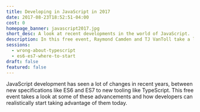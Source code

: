 ```yaml
---
title: Developing in JavaScript in 2017
date: 2017-08-23T18:52:51-04:00
cost: 0
homepage_banner: javascript2017.jpg
short_desc: A look at recent developments in the world of JavaScript.
description: In this free event, Raymond Camden and TJ VanToll take a look at some of the advancements in JavaScript and how developers can start using them today.
sessions:
  - wrong-about-typescript
  - es6-es7-where-to-start
draft: false
featured: false
---
```


JavaScript development has seen a lot of changes in recent years, between new specifications like ES6 and ES7 to new tooling like TypeScript. This free event takes a look at some of these advancements and how developers can realistically start taking advantage of them today.
